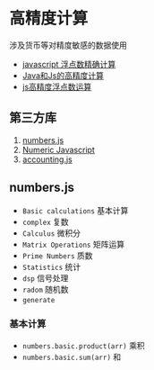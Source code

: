 # 高精度计算

涉及货币等对精度敏感的数据使用

* [javascript 浮点数精确计算](http://www.jenkihuang.com/2015/07/javascript-float-point.html)
* [Java和Js的高精度计算 ](http://blog.csdn.net/zhutulang/article/details/6844834)
* [ js高精度浮点数运算 ](https://my.oschina.net/lonelydawn/blog/804463)

## 第三方库

1. [numbers.js](https://github.com/numbers/numbers.js)
2. [Numeric Javascript](https://github.com/sloisel/numeric/blob/master/src/numeric.js)
3. [accounting.js](https://github.com/openexchangerates/accounting.js)

## numbers.js

* `Basic calculations` 基本计算
* `complex` 复数
* `Calculus` 微积分
* `Matrix Operations` 矩阵运算
* `Prime Numbers` 质数
* `Statistics` 统计
* `dsp` 信号处理
* `radom` 随机数
* `generate`

### 基本计算

* `numbers.basic.product(arr)` 乘积
* `numbers.basic.sum(arr)` 和
